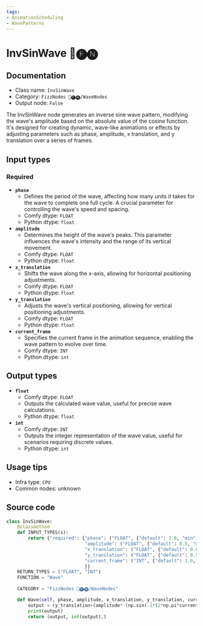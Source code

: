 ```yaml
---
tags:
- AnimationScheduling
- WavePatterns
---
```


# InvSinWave 📅🅕🅝
## Documentation
- Class name: `InvSinWave`
- Category: `FizzNodes 📅🅕🅝/WaveNodes`
- Output node: `False`

The InvSinWave node generates an inverse sine wave pattern, modifying the wave's amplitude based on the absolute value of the cosine function. It's designed for creating dynamic, wave-like animations or effects by adjusting parameters such as phase, amplitude, x translation, and y translation over a series of frames.
## Input types
### Required
- **`phase`**
    - Defines the period of the wave, affecting how many units it takes for the wave to complete one full cycle. A crucial parameter for controlling the wave's speed and spacing.
    - Comfy dtype: `FLOAT`
    - Python dtype: `float`
- **`amplitude`**
    - Determines the height of the wave's peaks. This parameter influences the wave's intensity and the range of its vertical movement.
    - Comfy dtype: `FLOAT`
    - Python dtype: `float`
- **`x_translation`**
    - Shifts the wave along the x-axis, allowing for horizontal positioning adjustments.
    - Comfy dtype: `FLOAT`
    - Python dtype: `float`
- **`y_translation`**
    - Adjusts the wave's vertical positioning, allowing for vertical positioning adjustments.
    - Comfy dtype: `FLOAT`
    - Python dtype: `float`
- **`current_frame`**
    - Specifies the current frame in the animation sequence, enabling the wave pattern to evolve over time.
    - Comfy dtype: `INT`
    - Python dtype: `int`
## Output types
- **`float`**
    - Comfy dtype: `FLOAT`
    - Outputs the calculated wave value, useful for precise wave calculations.
    - Python dtype: `float`
- **`int`**
    - Comfy dtype: `INT`
    - Outputs the integer representation of the wave value, useful for scenarios requiring discrete values.
    - Python dtype: `int`
## Usage tips
- Infra type: `CPU`
- Common nodes: unknown


## Source code
```python
class InvSinWave:
    @classmethod
    def INPUT_TYPES(s):
        return {"required": {"phase": ("FLOAT", {"default": 1.0, "min": 0.0, "max": 9999.0, "step": 1.0}),
                             "amplitude": ("FLOAT", {"default": 0.5, "min": 0.0, "max": 9999.0, "step": 0.1}),
                             "x_translation": ("FLOAT", {"default": 0.0, "min": 0.0, "max": 9999.0, "step": 1.0}),
                             "y_translation": ("FLOAT", {"default": 0.5, "min": 0.0, "max": 9999.0, "step": 0.05}),
                             "current_frame": ("INT", {"default": 1.0, "min": 0.0, "max": 9999.0, "step": 1.0}),
                             }}
    RETURN_TYPES = ("FLOAT", "INT")
    FUNCTION = "Wave"
    
    CATEGORY = "FizzNodes 📅🅕🅝/WaveNodes"

    def Wave(self, phase, amplitude, x_translation, y_translation, current_frame):
        output = (y_translation+(amplitude*-(np.sin(-1*(2*np.pi*current_frame/phase-x_translation)))))
        print(output)
        return (output, int(output),)

```
